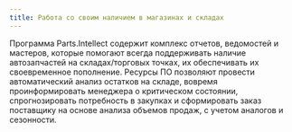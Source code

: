 ```yaml
---
title: Работа со своим наличием в магазинах и складах
---
```

Программа Parts.Intellect содержит комплекс отчетов, ведомостей и мастеров, которые помогают всегда поддерживать наличие автозапчастей на складах/торговых точках, их обеспечивать их своевременное пополнение. Ресурсы ПО позволяют провести автоматический анализ остатков на складе, вовремя проинформировать менеджера о критическом состоянии, спрогнозировать потребность в закупках и сформировать заказ поставщику на основе анализа объемов продаж, с учетом аналогов и сезонности.